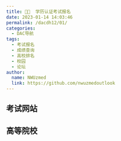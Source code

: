 ```yaml
---
title: 👨‍🎓  学历认证考试报名
date: 2023-01-14 14:03:46
permalink: /dacdh12/01/
categories: 
  - DAC导航
tags: 
  - 考试报名
  - 成绩查询
  - 高校排名
  - 校园
  - 论坛
author: 
  name: NWUzmed
  link: https://github.com/nwuzmedoutlook
---
```


## 考试网站

<ClientOnly>
  <Card :cardData="cardData0" :cardListSize=4 carTitlColor="#000" carHoverColor="#000" />
</ClientOnly>

## 高等院校

<ClientOnly>
  <Card :cardData="cardData1" :cardListSize=4 carTitlColor="#000" carHoverColor="#000" />
</ClientOnly>

<script>
export default {
  data() {
    return {
      cardData0: [
{id: "0", cardSrc: "https://www.chsi.com.cn/", cardImgSrc: "https://api.xinac.net/icon/?url=https://www.chsi.com.cn/", cardName: "学信网", cardContent: "中国高等教育学生信息网",},
{cardSrc: "http://www.neea.edu.cn/", cardImgSrc: "https://api.xinac.net/icon/?url=http://www.neea.edu.cn/", cardName: "中国教育考试网", cardContent: "考试资讯公示公告考试项目考试报名成绩查询证书查询考试研究",},
{cardSrc: "https://www.chinadegrees.cn/cn/", cardImgSrc: "https://api.xinac.net/icon/?url=https://www.chinadegrees.cn/cn/", cardName: "学位网", cardContent: "中国学位认证",},
{cardSrc: "https://www.cingta.com/", cardImgSrc: "https://api.xinac.net/icon/?url=https://www.cingta.com/", cardName: "青塔网", cardContent: "大学从未如此有料",},
{cardSrc: "http://www.cpta.com.cn/index.html", cardImgSrc: "https://api.xinac.net/icon/?url=http://www.cpta.com.cn/index.html", cardName: "中国人事考试网", cardContent: "人力资源和社会保障部人事考试中心",},
{cardSrc: "http://cet-bm.neea.edu.cn/", cardImgSrc: "https://api.xinac.net/icon/?url=http://cet-bm.neea.edu.cn/", cardName: "全国大学英语四、六级考试报名网", cardContent: "教育部考试中心",},
{cardSrc: "http://ncre.neea.edu.cn/", cardImgSrc: "https://api.xinac.net/icon/?url=http://ncre.neea.edu.cn/", cardName: "全国计算机等级考试", cardContent: "教育部考试中心",},
{cardSrc: "http://tem.fltonline.cn/", cardImgSrc: "https://api.xinac.net/icon/?url=http://tem.fltonline.cn/", cardName: "全国高等学校英语专业四、八级考试", cardContent: "高校外语专业教学测试办公室",},
{cardSrc: "http://ntce.neea.edu.cn/html1/folder/1507/1076-1.htm", cardImgSrc: "https://api.xinac.net/icon/?url=http://ntce.neea.edu.cn/html1/folder/1507/1076-1.htm", cardName: "中小学教师资格考试", cardContent: "教育部考试中心",},
{cardSrc: "http://sxbm.cltt.org/pscweb/index.html", cardImgSrc: "https://api.xinac.net/icon/?url=http://sxbm.cltt.org/pscweb/index.html", cardName: "普通话水平测试在线报名系统", cardContent: "各个省份普通话在线报名网址",},
{cardSrc: "https://sn.122.gov.cn/#/index", cardImgSrc: "https://api.xinac.net/icon/?url=https://sn.122.gov.cn/#/index", cardName: "交通安全综合服务平台", cardContent: "驾照考试预约",},
{cardSrc: "http://www.scs.gov.cn/ksly/", cardImgSrc: "https://api.xinac.net/icon/?url=http://www.scs.gov.cn/ksly/", cardName: "国家公务员局", cardContent: "公务员考试",},
{cardSrc: "http://www.moj.gov.cn/organization/node_gjsfkszx.html", cardImgSrc: "https://api.xinac.net/icon/?url=http://www.moj.gov.cn/organization/node_gjsfkszx.html", cardName: "司法部国家司法考试中心", cardContent: "中华人民共和国司法部",},
{cardSrc: "http://kzp.mof.gov.cn/", cardImgSrc: "https://api.xinac.net/icon/?url=http://kzp.mof.gov.cn/", cardName: "财政部会计资格评价中心", cardContent: "中华人民共和国财政部",},
{cardSrc: "http://www.dukaow.com/", cardImgSrc: "https://api.xinac.net/icon/?url=http://www.dukaow.com/", cardName: "渡考网", cardContent: "全国专业技术人员资格考试报名信息服务平台",},
{cardSrc: "http://bbs.kaoyan.com/", cardImgSrc: "https://api.xinac.net/icon/?url=http://bbs.kaoyan.com/", cardName: "考研论坛", cardContent: "考研人的精神家园！",},
{cardSrc: "https://www.eeban.com/", cardImgSrc: "https://api.xinac.net/icon/?url=https://www.eeban.com/", cardName: "保研论坛", cardContent: "全国最大保研学子交流社区",},
{cardSrc: "http://www.exam8.com/", cardImgSrc: "https://api.xinac.net/icon/?url=http://www.exam8.com/", cardName: "考试吧", cardContent: "为在校学生、在职人员等多层次求知学习人士，提供56种考试咨询、资讯及培训服务。",},
{cardSrc: "http://www.kjgxw.com/", cardImgSrc: "https://api.xinac.net/icon/?url=http://www.kjgxw.com/", cardName: "课件共享网", cardContent: "建造师课件免费 建造师课件共享网",},
{cardSrc: "https://www.examcoo.com/index/ku", cardImgSrc: "https://api.xinac.net/icon/?url=https://www.examcoo.com/index/ku", cardName: "考试酷", cardContent: "永久免费的电子作业与在线考试系统云平台",},
{cardSrc: "https://www.dxsbb.com/", cardImgSrc: "https://api.xinac.net/icon/?url=https://www.dxsbb.com/", cardName: "大学生必备网", cardContent: "大学排名_专业排名_历年分数_大学信息查询平台",},
{cardSrc: "http://u.feelingmsg.com/u/", cardImgSrc: "https://api.xinac.net/icon/?url=http://u.feelingmsg.com/u/", cardName: "高校网址大全", cardContent: "最全面的中国大学网址导航",},
{cardSrc: "http://www.myubbs.com/", cardImgSrc: "https://api.xinac.net/icon/?url=http://www.myubbs.com/", cardName: "高校论坛大全", cardContent: "大学论坛大全,高校论坛,考研论坛,大学贴吧,大学排名",},
{cardSrc: "http://www.xiaoyuanbbs.com/", cardImgSrc: "https://api.xinac.net/icon/?url=http://www.xiaoyuanbbs.com/", cardName: "高校论坛", cardContent: "大学论坛 高校BBS 大学BBS-高校QQ群- 高校论坛大全-大学论坛大全-BBS论坛主页-大学贴吧-高校贴吧",},
{cardSrc: "https://www.timeshighereducation.com/cn/world-university-rankings", cardImgSrc: "https://api.xinac.net/icon/?url=https://www.timeshighereducation.com/cn/world-university-rankings", cardName: "Times Higher Education (THE)", cardContent: "World University Rankings",},
{cardSrc: "https://www.qschina.cn/", cardImgSrc: "https://api.xinac.net/icon/?url=https://www.qschina.cn/", cardName: "QSChina", cardContent: "Worldwide university rankings, guides & events",},
{cardSrc: "https://www.usnews.com/best-colleges", cardImgSrc: "https://api.xinac.net/icon/?url=https://www.usnews.com/best-colleges", cardName: "US News Education", cardContent: "College Rankings and Data",},
{cardSrc: "https://www.shanghairanking.cn/", cardImgSrc: "https://api.xinac.net/icon/?url=https://www.shanghairanking.cn/", cardName: "软科", cardContent: "高等教育评价领先品牌",},
{cardSrc: "https://cwur.org/", cardImgSrc: "https://api.xinac.net/icon/?url=https://cwur.org/", cardName: "CWUR", cardContent: "Center for World University Rankings",},
{cardSrc: "http://www.cuaa.net/", cardImgSrc: "https://api.xinac.net/icon/?url=http://www.cuaa.net/", cardName: "艾瑞深校友会网", cardContent: "致力于大学评价和创业创富研究的第三方专业研究机构!",},
{cardSrc: "http://www.nseac.com/", cardImgSrc: "https://api.xinac.net/icon/?url=http://www.nseac.com/", cardName: "中国科教评价网(金平果评价网)", cardContent: "权威大学排名发布网站,免费考研高考服务网站",},
{cardSrc: "http://www.qianmu.org/", cardImgSrc: "https://api.xinac.net/icon/?url=http://www.qianmu.org/", cardName: "迁木网", cardContent: "专注留学申请，只做精细内容",},
{cardSrc: "https://bkfeng.top/", cardImgSrc: "https://api.xinac.net/icon/?url=https://bkfeng.top/", cardName: "本卡风", cardContent: "各类学习考试资料免费分享",},
      ],
      
      cardData1: [
        {
          id: "1",
          cardSrc: "https://cn.vuejs.org/",
          cardImgSrc:
            "https://cdn.staticaly.com/gh/Kele-Bingtang/static@master/img/tools/20220105001047.png",
          cardName: "Vue",
          cardContent: "渐进式 JavaScript 框架",
        },
      ],
    };
  },
};
</script>
